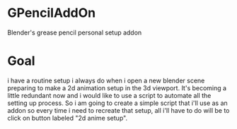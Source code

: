 # GPencilAddOn
Blender's grease pencil personal setup addon

# Goal

i have a routine setup i always do when i open a new blender scene preparing to make a 2d animation setup in the 3d viewport. It's becoming a little redundant now and i would like to use a script to automate all the setting up process. So i am going to create a simple script that i'll use as an addon so every time i need to recreate that setup, all i'll have to do will be to click on button labeled "2d anime setup". 
